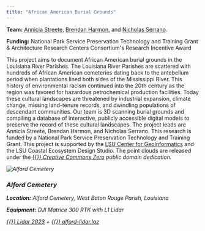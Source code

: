 ```yaml
---
title: "African American Burial Grounds"
---
```


**Team:**
[Annicia Streete](https://design.lsu.edu/faculty/streete-annicia/),
[Brendan Harmon](https://baharmon.github.io/), and
[Nicholas Serrano](https://dcp.ufl.edu/faculties/nicholas-serrano/).

**Funding:** National Park Service Preservation Technology and Training Grant
& Architecture Research Centers Consortium's Research Incentive Award

This project aims to document African American burial grounds in the Louisiana River Parishes. The Louisiana River Parishes are scattered with hundreds of African American cemeteries dating back to the antebellum period when plantations lined both sides of the Mississippi River. This history of environmental racism continued into the 20th century as the region was favored for hazardous petrochemical production facilities. Today these cultural landscapes are threatened by industrial expansion, climate change, missing land-tenure records, and dwindling populations of descendant communities. Our team is 3D scanning burial grounds and compiling a database of interactive, publicly accessible digital models to preserve the record of these cultural landscapes. The project leads are Annicia Streete, Brendan Harmon, and Nicholas Serrano. This research is funded by a National Park Service Preservation Technology and Training Grant. This project is supported by the [LSU Center for GeoInformatics](http://c4g.lsu.edu/) and the LSU Coastal Ecosystem Design Studio. The point clouds are released under the [{{<i class="fab fa-creative-commons-zero">}} Creative Commons Zero](https://creativecommons.org/share-your-work/public-domain/cc0/) public domain dedication.

![Alford Cemetery](../alford-1.jpg)

### Alford Cemetery

**Location:** Alford Cemetery, West Baton Rouge Parish, Louisiana

**Equipment:** DJI Matrice 300 RTK with L1 Lidar

[{{<i class="fas fa-braille">}} Lidar 2023](https://xyz.cct.lsu.edu/data/alford/alford-lidar.html "Point Cloud Viewer for Alford Cemetery Lidar 2023")
+
[{{<i class="ms ms-cloud">}} alford-lidar.laz](https://xyz.cct.lsu.edu/data/alford/alford-lidar.laz "LAZ Point Cloud Dataset for Alford Cemetery 2023")
